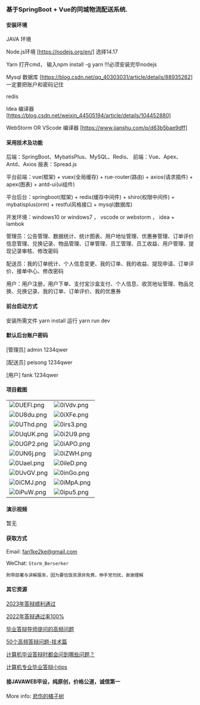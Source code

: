 ### 基于SpringBoot + Vue的同城物流配送系统.

#### 安装环境

JAVA 环境 

Node.js环境 [https://nodejs.org/en/] 选择14.17

Yarn 打开cmd， 输入npm install -g yarn !!!必须安装完毕nodejs

Mysql 数据库 [https://blog.csdn.net/qq_40303031/article/details/88935262] 一定要把账户和密码记住

redis

Idea 编译器 [https://blog.csdn.net/weixin_44505194/article/details/104452880]

WebStorm OR VScode 编译器 [https://www.jianshu.com/p/d63b5bae9dff]

#### 采用技术及功能

后端：SpringBoot、MybatisPlus、MySQL、Redis、
前端：Vue、Apex、Antd、Axios
报表：Spread.js

平台前端：vue(框架) + vuex(全局缓存) + rue-router(路由) + axios(请求插件) + apex(图表)  + antd-ui(ui组件)

平台后台：springboot(框架) + redis(缓存中间件) + shiro(权限中间件) + mybatisplus(orm) + restful风格接口 + mysql(数据库)

开发环境：windows10 or windows7 ， vscode or webstorm ， idea + lambok

管理员：公告管理、数据统计、统计图表、用户地址管理、优惠券管理、订单评价信息管理、兑换记录、物品管理、订单管理、员工管理、员工收益、用户管理、提现记录审核、修改密码

配送员：我的订单统计、个人信息变更、我的订单、我的收益、提现申请、订单评价、接单中心、修改密码

用户：用户注册，用户下单、支付宝沙盒支付、个人信息、收货地址管理、物品兑换、兑换记录、我的订单、订单评价、我的优惠券


#### 前台启动方式
安装所需文件 yarn install 
运行 yarn run dev

#### 默认后台账户密码
[管理员]
admin
1234qwer

[配送员]
peisong
1234qwer

[用户]
fank
1234qwer

#### 项目截图

|  |  |
|---------------------|---------------------|
| ![0UEFl.png](https://i.imgs.ovh/2024/01/01/0UEFl.png) | ![0iVdv.png](https://i.imgs.ovh/2024/01/01/0iVdv.png) |
| ![0U8du.png](https://i.imgs.ovh/2024/01/01/0U8du.png) | ![0iXFe.png](https://i.imgs.ovh/2024/01/01/0iXFe.png) |
| ![0UThd.png](https://i.imgs.ovh/2024/01/01/0UThd.png) | ![0irs3.png](https://i.imgs.ovh/2024/01/01/0irs3.png) |
| ![0UqUK.png](https://i.imgs.ovh/2024/01/01/0UqUK.png) | ![0i2U9.png](https://i.imgs.ovh/2024/01/01/0i2U9.png) |
| ![0UGP2.png](https://i.imgs.ovh/2024/01/01/0UGP2.png) | ![0iAPO.png](https://i.imgs.ovh/2024/01/01/0iAPO.png) |
| ![0UN6j.png](https://i.imgs.ovh/2024/01/01/0UN6j.png) | ![0iZWH.png](https://i.imgs.ovh/2024/01/01/0iZWH.png) |
| ![0UaeI.png](https://i.imgs.ovh/2024/01/01/0UaeI.png) | ![0ileD.png](https://i.imgs.ovh/2024/01/01/0ileD.png) |
| ![0UvGV.png](https://i.imgs.ovh/2024/01/01/0UvGV.png) | ![0inGo.png](https://i.imgs.ovh/2024/01/01/0inGo.png) |
| ![0iCMJ.png](https://i.imgs.ovh/2024/01/01/0iCMJ.png) | ![0iMpA.png](https://i.imgs.ovh/2024/01/01/0iMpA.png) |
| ![0iPuW.png](https://i.imgs.ovh/2024/01/01/0iPuW.png) | ![0ipu5.png](https://i.imgs.ovh/2024/01/01/0ipu5.png) |


#### 演示视频

暂无

#### 获取方式

Email: fan1ke2ke@gmail.com

WeChat: `Storm_Berserker`

`附带部署与讲解服务，因为要恰饭资源非免费，伸手党勿扰，谢谢理解`

#### 其它资源

[2023年答辩顺利通过](https://berserker287.github.io/2023/06/14/2023%E5%B9%B4%E7%AD%94%E8%BE%A9%E9%A1%BA%E5%88%A9%E9%80%9A%E8%BF%87/)

[2022年答辩通过率100%](https://berserker287.github.io/2022/05/25/%E9%A1%B9%E7%9B%AE%E4%BA%A4%E6%98%93%E8%AE%B0%E5%BD%95/)

[毕业答辩导师提问的高频问题](https://berserker287.github.io/2023/06/13/%E6%AF%95%E4%B8%9A%E7%AD%94%E8%BE%A9%E5%AF%BC%E5%B8%88%E6%8F%90%E9%97%AE%E7%9A%84%E9%AB%98%E9%A2%91%E9%97%AE%E9%A2%98/)

[50个高频答辩问题-技术篇](https://berserker287.github.io/2023/06/13/50%E4%B8%AA%E9%AB%98%E9%A2%91%E7%AD%94%E8%BE%A9%E9%97%AE%E9%A2%98-%E6%8A%80%E6%9C%AF%E7%AF%87/)

[计算机毕设答辩时都会问到哪些问题？](https://www.zhihu.com/question/31020988)

[计算机专业毕业答辩小tips](https://zhuanlan.zhihu.com/p/145911029)

#### 接JAVAWEB毕设，纯原创，价格公道，诚信第一

More info: [悲伤的橘子树](https://berserker287.github.io/)
